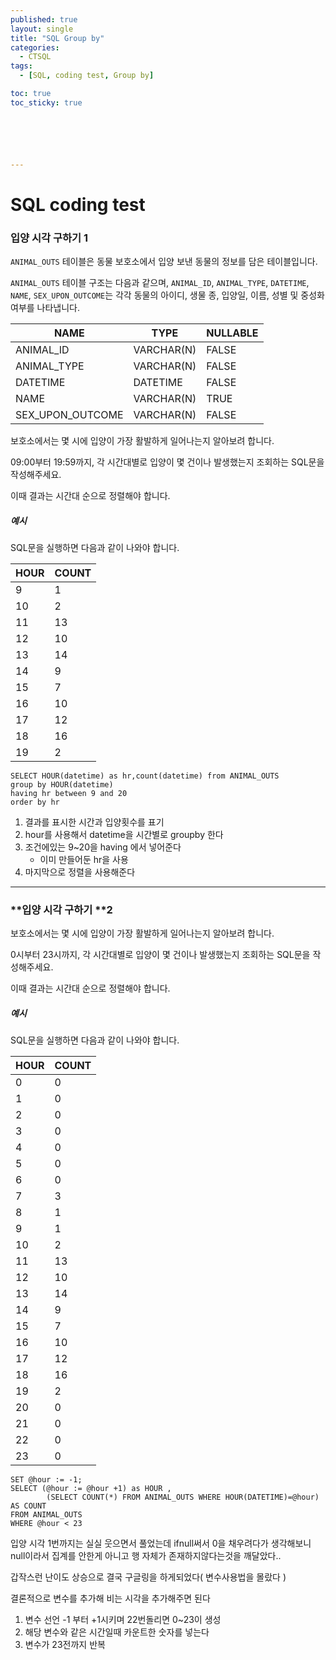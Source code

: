 ```yaml
---
published: true
layout: single
title: "SQL Group by"
categories:
  - CTSQL
tags:
  - [SQL, coding test, Group by]

toc: true
toc_sticky: true






---
```


# SQL coding test

### 입양 시각 구하기 1

`ANIMAL_OUTS` 테이블은 동물 보호소에서 입양 보낸 동물의 정보를 담은 테이블입니다. 

`ANIMAL_OUTS` 테이블 구조는 다음과 같으며, `ANIMAL_ID`, `ANIMAL_TYPE`, `DATETIME`, `NAME`, `SEX_UPON_OUTCOME`는 각각 동물의 아이디, 생물 종, 입양일, 이름, 성별 및 중성화 여부를 나타냅니다.

| NAME             | TYPE       | NULLABLE |
| ---------------- | ---------- | -------- |
| ANIMAL_ID        | VARCHAR(N) | FALSE    |
| ANIMAL_TYPE      | VARCHAR(N) | FALSE    |
| DATETIME         | DATETIME   | FALSE    |
| NAME             | VARCHAR(N) | TRUE     |
| SEX_UPON_OUTCOME | VARCHAR(N) | FALSE    |

보호소에서는 몇 시에 입양이 가장 활발하게 일어나는지 알아보려 합니다. 

09:00부터 19:59까지, 각 시간대별로 입양이 몇 건이나 발생했는지 조회하는 SQL문을 작성해주세요. 

이때 결과는 시간대 순으로 정렬해야 합니다.

##### 예시

SQL문을 실행하면 다음과 같이 나와야 합니다.

| HOUR | COUNT |
| ---- | ----- |
| 9    | 1     |
| 10   | 2     |
| 11   | 13    |
| 12   | 10    |
| 13   | 14    |
| 14   | 9     |
| 15   | 7     |
| 16   | 10    |
| 17   | 12    |
| 18   | 16    |
| 19   | 2     |

``` mysql
SELECT HOUR(datetime) as hr,count(datetime) from ANIMAL_OUTS  
group by HOUR(datetime) 
having hr between 9 and 20 
order by hr
```

1. 결과를 표시한 시간과 입양횟수를 표기
2. hour를 사용해서 datetime을 시간별로 groupby 한다
3. 조건에있는 9~20을 having 에서 넣어준다 
    - 이미 만들어둔 hr을 사용
4. 마지막으로 정렬을 사용해준다 



---

### **입양 시각 구하기 **2

보호소에서는 몇 시에 입양이 가장 활발하게 일어나는지 알아보려 합니다. 

0시부터 23시까지, 각 시간대별로 입양이 몇 건이나 발생했는지 조회하는 SQL문을 작성해주세요. 

이때 결과는 시간대 순으로 정렬해야 합니다.

##### 예시

SQL문을 실행하면 다음과 같이 나와야 합니다.

| HOUR | COUNT |
| ---- | ----- |
| 0    | 0     |
| 1    | 0     |
| 2    | 0     |
| 3    | 0     |
| 4    | 0     |
| 5    | 0     |
| 6    | 0     |
| 7    | 3     |
| 8    | 1     |
| 9    | 1     |
| 10   | 2     |
| 11   | 13    |
| 12   | 10    |
| 13   | 14    |
| 14   | 9     |
| 15   | 7     |
| 16   | 10    |
| 17   | 12    |
| 18   | 16    |
| 19   | 2     |
| 20   | 0     |
| 21   | 0     |
| 22   | 0     |
| 23   | 0     |

``` mysql
SET @hour := -1;
SELECT (@hour := @hour +1) as HOUR ,
        (SELECT COUNT(*) FROM ANIMAL_OUTS WHERE HOUR(DATETIME)=@hour) AS COUNT
FROM ANIMAL_OUTS
WHERE @hour < 23
```

입양 시각 1번까지는 실실 웃으면서 풀었는데 ifnull써서 0을 채우려다가 생각해보니 null이라서 집계를 안한게 아니고 행 자체가 존재하지않다는것을 깨달았다.. 

갑작스런 난이도 상승으로 결국 구글링을 하게되었다( 변수사용법을 몰랐다 )

결론적으로 변수를 추가해 비는 시각을 추가해주면 된다 

1. 변수 선언 -1 부터 +1시키며 22번돌리면 0~23이 생성
2. 해당 변수와 같은 시간일때 카운트한 숫자를 넣는다
3. 변수가 23전까지 반복